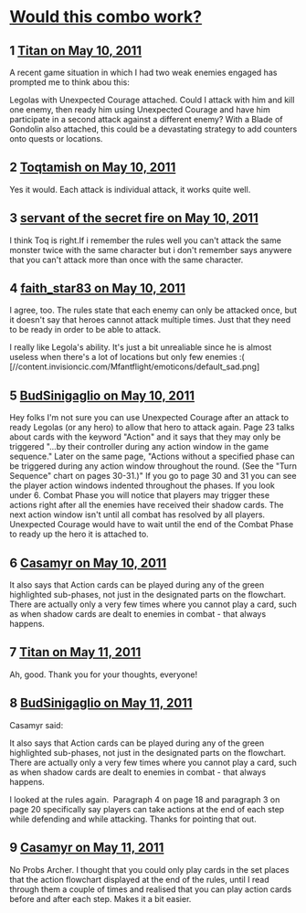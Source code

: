# [Would this combo work? ](https://community.fantasyflightgames.com/topic/46584-would-this-combo-work/)

## 1 [Titan on May 10, 2011](https://community.fantasyflightgames.com/topic/46584-would-this-combo-work/?do=findComment&comment=466427)

A recent game situation in which I had two weak enemies engaged has prompted me to think abou this:

Legolas with Unexpected Courage attached. Could I attack with him and kill one enemy, then ready him using Unexpected Courage and have him participate in a second attack against a different enemy? With a Blade of Gondolin also attached, this could be a devastating strategy to add counters onto quests or locations.

## 2 [Toqtamish on May 10, 2011](https://community.fantasyflightgames.com/topic/46584-would-this-combo-work/?do=findComment&comment=466430)

Yes it would. Each attack is individual attack, it works quite well.

## 3 [servant of the secret fire on May 10, 2011](https://community.fantasyflightgames.com/topic/46584-would-this-combo-work/?do=findComment&comment=466435)

I think Toq is right.If i remember the rules well you can't attack the same monster twice with the same character but i don't remember says anywere that you can't attack more than once with the same character.

## 4 [faith_star83 on May 10, 2011](https://community.fantasyflightgames.com/topic/46584-would-this-combo-work/?do=findComment&comment=466471)

I agree, too. The rules state that each enemy can only be attacked once, but it doesn't say that heroes cannot attack multiple times. Just that they need to be ready in order to be able to attack.

I really like Legola's ability. It's just a bit unrealiable since he is almost useless when there's a lot of locations but only few enemies :( [//content.invisioncic.com/Mfantflight/emoticons/default_sad.png]

## 5 [BudSinigaglio on May 10, 2011](https://community.fantasyflightgames.com/topic/46584-would-this-combo-work/?do=findComment&comment=466487)

Hey folks I'm not sure you can use Unexpected Courage after an attack to ready Legolas (or any hero) to allow that hero to attack again. Page 23 talks about cards with the keyword "Action" and it says that they may only be triggered "...by their controller during any action window in the game sequence." Later on the same page, "Actions without a specified phase can be triggered during any action window throughout the round. (See the "Turn Sequence" chart on pages 30-31.)" If you go to page 30 and 31 you can see the player action windows indented throughout the phases. If you look under 6. Combat Phase you will notice that players may trigger these actions right after all the enemies have received their shadow cards. The next action window isn't until all combat has resolved by all players. Unexpected Courage would have to wait until the end of the Combat Phase to ready up the hero it is attached to.

## 6 [Casamyr on May 10, 2011](https://community.fantasyflightgames.com/topic/46584-would-this-combo-work/?do=findComment&comment=466490)

It also says that Action cards can be played during any of the green highlighted sub-phases, not just in the designated parts on the flowchart. There are actually only a very few times where you cannot play a card, such as when shadow cards are dealt to enemies in combat - that always happens.

## 7 [Titan on May 11, 2011](https://community.fantasyflightgames.com/topic/46584-would-this-combo-work/?do=findComment&comment=466503)

Ah, good. Thank you for your thoughts, everyone!

## 8 [BudSinigaglio on May 11, 2011](https://community.fantasyflightgames.com/topic/46584-would-this-combo-work/?do=findComment&comment=466516)

Casamyr said:

It also says that Action cards can be played during any of the green highlighted sub-phases, not just in the designated parts on the flowchart. There are actually only a very few times where you cannot play a card, such as when shadow cards are dealt to enemies in combat - that always happens.



I looked at the rules again.  Paragraph 4 on page 18 and paragraph 3 on page 20 specifically say players can take actions at the end of each step while defending and while attacking. Thanks for pointing that out.

## 9 [Casamyr on May 11, 2011](https://community.fantasyflightgames.com/topic/46584-would-this-combo-work/?do=findComment&comment=466548)

No Probs Archer. I thought that you could only play cards in the set places that the action flowchart displayed at the end of the rules, until I read through them a couple of times and realised that you can play action cards before and after each step. Makes it a bit easier.

